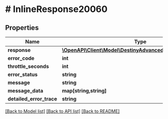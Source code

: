 # # InlineResponse20060

## Properties

Name | Type | Description | Notes
------------ | ------------- | ------------- | -------------
**response** | [**\OpenAPI\Client\Model\DestinyAdvancedAwaInitializeResponse**](DestinyAdvancedAwaInitializeResponse.md) |  | [optional]
**error_code** | **int** |  | [optional]
**throttle_seconds** | **int** |  | [optional]
**error_status** | **string** |  | [optional]
**message** | **string** |  | [optional]
**message_data** | **map[string,string]** |  | [optional]
**detailed_error_trace** | **string** |  | [optional]

[[Back to Model list]](../../README.md#models) [[Back to API list]](../../README.md#endpoints) [[Back to README]](../../README.md)
